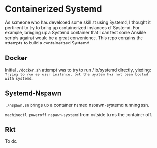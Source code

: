 # Containerized Systemd

As someone who has developed some skill at using Systemd, I thought it pertinent to try to bring up containerized instances of Systemd. For example, bringing up a Systemd container that I can test some Ansible scripts against would be a great convenience.  This repo contains the attempts to build a containerized Systemd.

## Docker

Initial `./docker.sh` attempt was to try to run /lib/systemd directly, yieding:  
`Trying to run as user instance, but the system has not been booted with systemd.`

## Systemd-Nspawn

`./nspawn.sh` brings up a container named nspawn-systemd running ssh.

`machinectl poweroff nspawn-systemd` from outside turns the container off.

## Rkt

To do.
